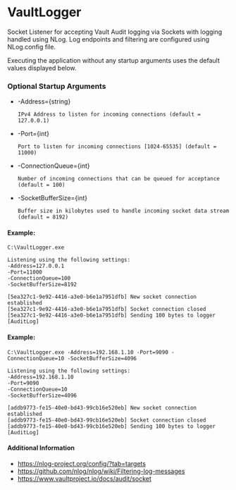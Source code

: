 # VaultLogger
Socket Listener for accepting Vault Audit logging via Sockets with logging handled using NLog.  Log endpoints and filtering are configured using NLog.config file.

Executing the application without any startup arguments uses the default values displayed below.

### Optional Startup Arguments
  * -Address={string}
  
        IPv4 Address to listen for incoming connections (default = 127.0.0.1)
  * -Port={int}
  
        Port to listen for incoming connections [1024-65535] (default = 11000)
  * -ConnectionQueue={int}
  
        Number of incoming connections that can be queued for acceptance (default = 100)
  * -SocketBufferSize={int}

        Buffer size in kilobytes used to handle incoming socket data stream (default = 8192)

#### Example:
```
C:\VaultLogger.exe

Listening using the following settings:
-Address=127.0.0.1
-Port=11000
-ConnectionQueue=100
-SocketBufferSize=8192

[5ea327c1-9e92-4416-a3e0-b6e1a7951dfb] New socket connection established
[5ea327c1-9e92-4416-a3e0-b6e1a7951dfb] Socket connection closed
[5ea327c1-9e92-4416-a3e0-b6e1a7951dfb] Sending 100 bytes to logger [AuditLog]
```

#### Example:
```
C:\VaultLogger.exe -Address=192.168.1.10 -Port=9090 -ConnectionQueue=10 -SocketBufferSize=4096

Listening using the following settings:
-Address=192.168.1.10
-Port=9090
-ConnectionQueue=10
-SocketBufferSize=4096

[addb9773-fe15-40e0-bd43-99cb16e520eb] New socket connection established
[addb9773-fe15-40e0-bd43-99cb16e520eb] Socket connection closed
[addb9773-fe15-40e0-bd43-99cb16e520eb] Sending 100 bytes to logger [AuditLog]
```

#### Additional Information
  * https://nlog-project.org/config/?tab=targets
  * https://github.com/nlog/nlog/wiki/Filtering-log-messages
  * https://www.vaultproject.io/docs/audit/socket
